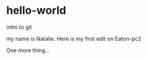 # hello-world
intro to git

my name is Natalie.
Here is my first edit on Eaton-pc2

One more thing...
